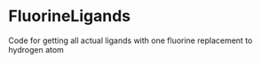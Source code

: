 # FluorineLigands
Code for getting all actual ligands with one fluorine replacement to hydrogen atom
